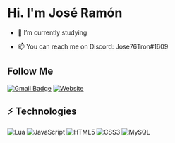 # Hi. I'm José Ramón

- 🔭 I’m currently studying
<!-- - 🌱 I'm working on [California RP](https://www.californiarp.es/) -->
- 📫 You can reach me on Discord: Jose76Tron#1609

## Follow Me

[![Gmail Badge](https://img.shields.io/badge/-songoanda59@hotmail.es-0078D4?style=flat-square&logo=microsoft-outlook&logoColor=white)](mailto:songoanda59@hotmail.es)
[![Website](https://img.shields.io/website?style=flat-square&up_color=purple&up_message=Crazies%20RP&url=https%3A%2F%2Fwww.craziesrp.es%2F)](https://www.craziesrp.es)

## ⚡ Technologies

![Lua](https://img.shields.io/badge/Lua-%232C2D72.svg?style=flat-square&logo=lua&logoColor=white)
![JavaScript](https://img.shields.io/badge/-JavaScript-black?style=flat-square&logo=javascript)
![HTML5](https://img.shields.io/badge/-HTML5-E34F26?style=flat-square&logo=html5&logoColor=white)
![CSS3](https://img.shields.io/badge/-CSS3-1572B6?style=flat-square&logo=css3)
![MySQL](https://img.shields.io/badge/-MySQL-black?style=flat-square&logo=mysql)
